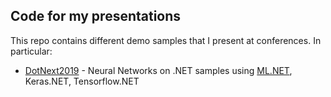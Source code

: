 ## Code for my presentations

This repo contains different demo samples that I present at conferences. In particular:

* [DotNext2019](DotNext2019) - Neural Networks on .NET samples using [ML.NET](http://aka.ms/ml_net), 
  Keras.NET, Tensorflow.NET
